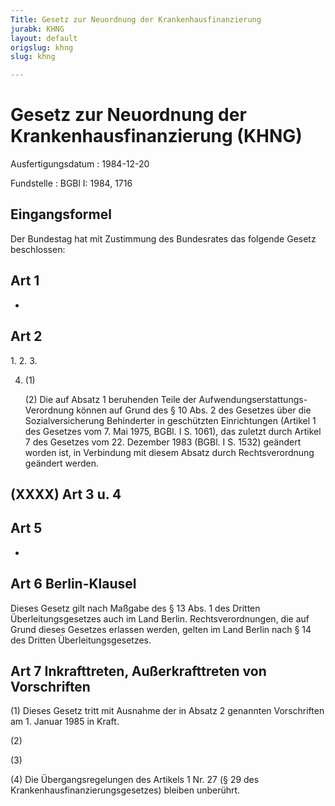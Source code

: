 ```yaml
---
Title: Gesetz zur Neuordnung der Krankenhausfinanzierung
jurabk: KHNG
layout: default
origslug: khng
slug: khng

---
```


# Gesetz zur Neuordnung der Krankenhausfinanzierung (KHNG)

Ausfertigungsdatum
:   1984-12-20

Fundstelle
:   BGBl I: 1984, 1716

## Eingangsformel

Der Bundestag hat mit Zustimmung des Bundesrates das folgende Gesetz
beschlossen:

## Art 1

-

## Art 2

1\.
2\.
3\.

4.  (1)

    (2) Die auf Absatz 1 beruhenden Teile der Aufwendungserstattungs-
    Verordnung können auf Grund des § 10 Abs. 2 des Gesetzes über die
    Sozialversicherung Behinderter in geschützten Einrichtungen (Artikel 1
    des Gesetzes vom 7. Mai 1975, BGBl. I S. 1061), das zuletzt durch
    Artikel 7 des Gesetzes vom 22. Dezember 1983 (BGBl. I S. 1532)
    geändert worden ist, in Verbindung mit diesem Absatz durch
    Rechtsverordnung geändert werden.

## (XXXX) Art 3 u. 4

## Art 5

-

## Art 6 Berlin-Klausel

Dieses Gesetz gilt nach Maßgabe des § 13 Abs. 1 des Dritten
Überleitungsgesetzes auch im Land Berlin. Rechtsverordnungen, die auf
Grund dieses Gesetzes erlassen werden, gelten im Land Berlin nach § 14
des Dritten Überleitungsgesetzes.

## Art 7 Inkrafttreten, Außerkrafttreten von Vorschriften

(1) Dieses Gesetz tritt
mit Ausnahme der in Absatz 2 genannten Vorschriften              am 1.
Januar 1985 in Kraft.

(2)

(3)

(4) Die Übergangsregelungen des Artikels 1 Nr. 27 (§ 29 des
Krankenhausfinanzierungsgesetzes) bleiben unberührt.

